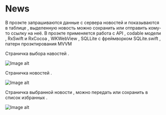 # News
  В проэкте запрашиваются данные с сервера новостей и показываются в таблице , выделенную новость можно сохранить или отправить кому-то ссылку на неё.
В проэкте применяется работа с API , codable модели , RxSwift и RxCocoa , WKWebView , SQLLite c фреймворком SQLite.swift , патерн проэктирования MVVM 


   Страничка выбора навостей .

![Image alt](https://github.com/EfimenkoAleksandr/News/blob/master/NewsSelectionPage.png)


   Страничка новостей .

![Image alt](https://github.com/EfimenkoAleksandr/News/blob/master/News.png)


   Страничка выбранной новости , можно передать или сохранить в список избранных .

![Image alt](https://github.com/EfimenkoAleksandr/News/blob/master/SelectedArticle.png)
